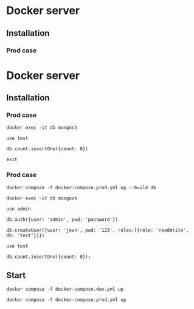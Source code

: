 # Docker server 

## Installation 

### Prod case
# Docker server 

## Installation 

### Prod case

```
docker exec -it db mongosh
```

```
use test
```

```
db.count.insertOne({count: 0})
```

```
exit
```

### Prod case

```
docker compose -f docker-compose.prod.yml up --build db
```

```
docker exec -it db mongosh
```

```
use admin
```

```
db.auth({user: 'admin', pwd: 'password'})
```

```
db.createUser({user: 'jean', pwd: '123', roles:[{role: 'readWrite', db: 'test'}]})
```

```
use test
```

```
db.count.insertOne({count: 0});
```

## Start

```
docker compose -f docker-compose.dev.yml up
```

```
docker compose -f docker-compose.prod.yml up
```

